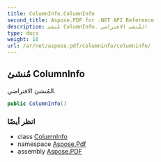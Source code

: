 ```yaml
---
title: ColumnInfo.ColumnInfo
second_title: Aspose.PDF for .NET API Reference
description: مُنشئ ColumnInfo. المُنشئ الافتراضي
type: docs
weight: 10
url: /ar/net/aspose.pdf/columninfo/columninfo/
---
```

## مُنشئ ColumnInfo

المُنشئ الافتراضي.

```csharp
public ColumnInfo()
```

### انظر أيضًا

* class [ColumnInfo](../)
* namespace [Aspose.Pdf](../../../aspose.pdf/)
* assembly [Aspose.PDF](../../../)